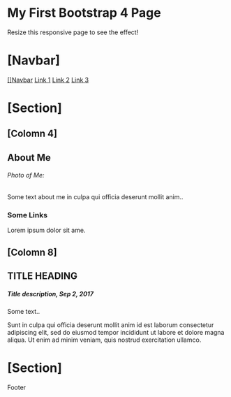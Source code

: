 # My First Bootstrap 4 Page

Resize this responsive page to see the effect!

# [Navbar]

[[]Navbar](#)
[Link 1](#)
[Link 2](#)
[Link 3](#)

# [Section]
## [Colomn 4]
## About Me
###### Photo of Me:


Some text about me in culpa qui officia deserunt mollit anim..

### Some Links

Lorem ipsum dolor sit ame.

## [Colomn 8]
## TITLE HEADING
##### Title description, Sep 2, 2017

Some text..

Sunt in culpa qui officia deserunt mollit anim id est laborum consectetur adipiscing elit, sed do eiusmod tempor incididunt ut labore et dolore magna aliqua. Ut enim ad minim veniam, quis nostrud exercitation ullamco.

# [Section]

Footer
